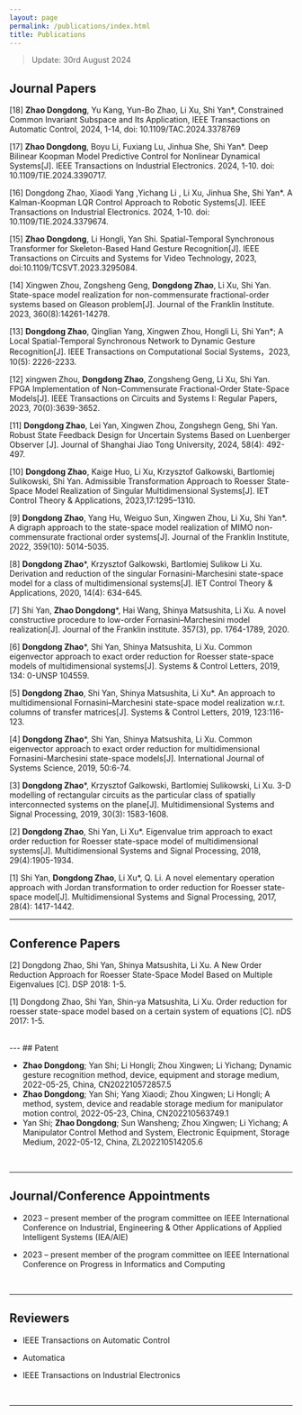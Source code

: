 ```yaml
---
layout: page
permalink: /publications/index.html
title: Publications
---
```


> Update: 30rd August 2024
>


## Journal Papers

[18] **Zhao Dongdong**, Yu Kang, Yun-Bo Zhao, Li Xu, Shi Yan*, Constrained Common Invariant Subspace and Its Application, IEEE Transactions on Automatic Control, 2024, 1-14, doi: 10.1109/TAC.2024.3378769

[17] **Zhao Dongdong**, Boyu Li, Fuxiang Lu, Jinhua She, Shi Yan*. Deep Bilinear Koopman Model Predictive Control for Nonlinear Dynamical Systems[J]. IEEE Transactions on Industrial Electronics. 2024, 1-10. doi: 10.1109/TIE.2024.3390717.

[16] Dongdong Zhao, Xiaodi Yang ,Yichang Li , Li Xu, Jinhua She, Shi Yan*. A Kalman-Koopman LQR Control Approach to Robotic Systems[J]. IEEE Transactions on Industrial Electronics. 2024, 1-10. doi: 10.1109/TIE.2024.3379674.

[15] **Zhao Dongdong**, Li Hongli, Yan Shi. Spatial-Temporal Synchronous Transformer for Skeleton-Based Hand Gesture Recognition[J]. IEEE Transactions on Circuits and Systems for Video Technology, 2023, doi:10.1109/TCSVT.2023.3295084.

[14] Xingwen Zhou, Zongsheng Geng, **Dongdong Zhao**, Li Xu, Shi Yan. State-space model realization for non-commensurate fractional-order systems based on Gleason problem[J]. Journal of the Franklin Institute. 2023, 360(8):14261-14278.

[13] **Dongdong Zhao**, Qinglian Yang, Xingwen Zhou, Hongli Li, Shi Yan*; A Local Spatial-Temporal Synchronous Network to Dynamic Gesture Recognition[J]. IEEE Transactions on Computational Social Systems，2023, 10(5): 2226-2233.
  
[12] xingwen Zhou, **Dongdong Zhao**, Zongsheng Geng, Li Xu, Shi Yan. FPGA Implementation of Non-Commensurate Fractional-Order State-Space Models[J]. IEEE Transactions on Circuits and Systems I: Regular Papers, 2023, 70(0):3639-3652.
  
[11] **Dongdong Zhao**, Lei Yan, Xingwen Zhou, Zongshegn Geng, Shi Yan. Robust State Feedback Design for Uncertain Systems Based on Luenberger Observer [J]. Journal of Shanghai Jiao Tong University, 2024, 58(4): 492-497.

[10] **Dongdong Zhao**, Kaige Huo, Li Xu, Krzysztof Galkowski, Bartlomiej Sulikowski, Shi Yan. Admissible Transformation Approach to Roesser State-Space Model Realization of Singular Multidimensional Systems[J]. IET Control Theory & Applications, 2023,17:1295–1310.

[9] **Dongdong Zhao**, Yang Hu, Weiguo Sun, Xingwen Zhou, Li Xu, Shi Yan*. A digraph approach to the state-space model realization of MIMO non-commensurate fractional order systems[J]. Journal of the Franklin Institute, 2022, 359(10): 5014-5035.

[8] **Dongdong Zhao***,  Krzysztof Galkowski, Bartlomiej Sulikow Li Xu. Derivation and reduction of the singular Fornasini-Marchesini state-space model for a class of multidimensional systems[J]. IET Control Theory & Applications, 2020, 14(4): 634-645.

[7] Shi Yan, **Zhao Dongdong***, Hai Wang, Shinya Matsushita, Li Xu. A novel constructive procedure to low-order Fornasini–Marchesini model realization[J]. Journal of the Franklin institute. 357(3), pp. 1764-1789, 2020.
  
[6] **Dongdong Zhao***, Shi Yan, Shinya Matsushita, Li Xu. Common eigenvector approach to exact order reduction for Roesser state-space models of multidimensional systems[J]. Systems & Control Letters, 2019, 134: 0-UNSP 104559.

[5] **Dongdong Zhao**, Shi Yan, Shinya Matsushita, Li Xu*. An approach to multidimensional Fornasini–Marchesini state-space model realization w.r.t. columns of transfer matrices[J]. Systems & Control Letters, 2019, 123:116-123.

[4] **Dongdong Zhao***, Shi Yan, Shinya Matsushita, Li Xu. Common eigenvector approach to exact order reduction for multidimensional Fornasini-Marchesini state-space models[J]. International Journal of Systems Science, 2019, 50:6-74.

[3] **Dongdong Zhao***, Krzysztof Galkowski, Bartlomiej Sulikowski,  Li Xu. 3-D modelling of rectangular circuits as the particular class of spatially interconnected systems on the plane[J]. Multidimensional Systems and Signal Processing, 2019, 30(3): 1583-1608.

[2] **Dongdong Zhao**, Shi Yan, Li Xu*. Eigenvalue trim approach to exact order reduction for Roesser state-space model of multidimensional systems[J]. Multidimensional Systems and Signal Processing, 2018, 29(4):1905-1934.

[1] Shi Yan, **Dongdong Zhao**, Li Xu*, Q. Li. A novel elementary operation approach with Jordan transformation to order reduction for Roesser state-space model[J]. Multidimensional Systems and Signal Processing, 2017, 28(4): 1417-1442.
  <br>

---
## Conference Papers



[2] Dongdong Zhao, Shi Yan, Shinya Matsushita, Li Xu. A New Order Reduction Approach for Roesser State-Space Model Based on Multiple Eigenvalues [C]. DSP 2018: 1-5.

[1] Dongdong Zhao, Shi Yan, Shin-ya Matsushita, Li Xu. Order reduction for roesser state-space model based on a certain system of equations [C].  nDS 2017: 1-5.

<br>
---
## Patent

- **Zhao Dongdong**; Yan Shi; Li Hongli; Zhou Xingwen; Li Yichang; Dynamic gesture recognition method, device, equipment and storage medium, 2022-05-25, China, CN202210572857.5
-  **Zhao Dongdong**; Yan Shi; Yang Xiaodi; Zhou Xingwen; Li Hongli; A method, system, device and readable storage medium for manipulator motion control, 2022-05-23, China, CN202210563749.1
-  Yan Shi; **Zhao Dongdong**; Sun Wansheng; Zhou Xingwen; Li Yichang; A Manipulator Control Method and System, Electronic Equipment, Storage Medium, 2022-05-12, China, ZL202210514205.6

  <br>

---
## Journal/Conference Appointments

- 2023 – present member of the program committee on IEEE International Conference on Industrial, Engineering & Other Applications of Applied Intelligent Systems (IEA/AIE)  
- 2023 – present member of the program committee on IEEE International Conference on Progress in Informatics and Computing

  <br>

---

## Reviewers

- IEEE Transactions on Automatic Control
- Automatica
- IEEE Transactions on Industrial Electronics

  <br>

---
